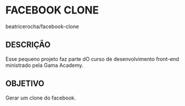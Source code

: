 # FACEBOOK CLONE
beatricerocha/facebook-clone

## DESCRIÇÃO
Esse pequeno projeto faz parte dO curso de desenvolvimento front-end ministrado pela Gama Academy.

## OBJETIVO
Gerar um clone do facebook.
